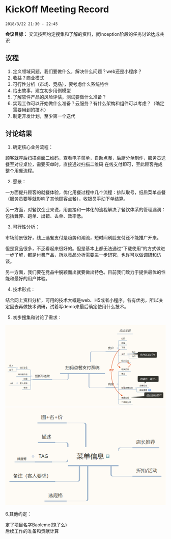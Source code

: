 # KickOff Meeting Record

`2018/3/22 21:30 - 22:45`

**会议目标：**
交流按照约定搜集和了解的资料，就Inception阶段的任务讨论达成共识

## 议程
1. 定义领域问题，我们要做什么，解决什么问题？web还是小程序？
2. 收益？商业模式
3. 可行性分析（市场、竞品），要考虑什么系统特性
4. 给出故事，建立初步用例模型
5. 了解软件产品的风险评估，测试要做什么准备？
6. 实现工作可以开始做什么准备？云服务？有什么架构和组件可以考虑？（确定需要用到的技术）
7. 制定开发计划，至少第一个迭代

## 讨论结果
1. 确定核心业务流程：

顾客就座后扫描桌面二维码，查看电子菜单，自助点餐，后厨分单制作，服务员送餐至对应桌位，需要买单时，直接通过扫描二维码 在线支付即可，至此顾客完成整个用餐流程。

2. 愿景：

一方面提升顾客的就餐体验，优化用餐过程中几个流程：排队取号，纸质菜单点餐（服务员要等就影响了其他顾客点餐），收银员手动下单结算。 

另一方面，对餐饮企业来说，用直接和一体化的流程解决了餐饮体系的管理漏洞：包括舞弊、跑单、出错、丢单、效率低。

3. 可行性分析：

市场前景很好，线上选餐支付是趋势和潮流，短时间刷脸支付还不能推广开来。 

但是竞品很多，不乏看起来很好的。但是基本上都无法通过“下载使用”的方式做进一步了解，都是付费产品，所以竞品分析需要进一步研究，也许可以做调研和访谈。

另一方面，我们要在竞品中脱颖而出就要做出特色。目前我们致力于提供最优的性能和最好的用户体验。

4. 技术形式：

结合网上资料分析，可用的技术大概是web、H5或者小程序。各有优劣，所以决定回去再做技术调研，试着写demo来最后确定使用什么技术。

5. 初步搜集和讨论了需求：

![扫码点餐支付系统](../img/扫码点餐支付系统.png) 
![菜单信息](../img/菜单信息.png)

6.其他约定：

定了项目名字Baoleme(饱了么)  
后续工作的准备和贡献计算
